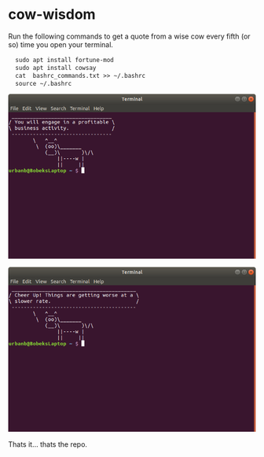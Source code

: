 # cow-wisdom
Run the following commands to get a quote from a wise cow every fifth (or so) time you open your terminal.
```shell
  sudo apt install fortune-mod
  sudo apt install cowsay
  cat  bashrc_commands.txt >> ~/.bashrc
  source ~/.bashrc
 ```

![Things wise cow says](https://github.com/UrbanBobek/cow-wisdom/blob/main/.images/wise-cow.png?raw=true)

![Crazy right?](https://github.com/UrbanBobek/cow-wisdom/blob/main/.images/wise-cow-2.png?raw=true)

Thats it... thats the repo.
